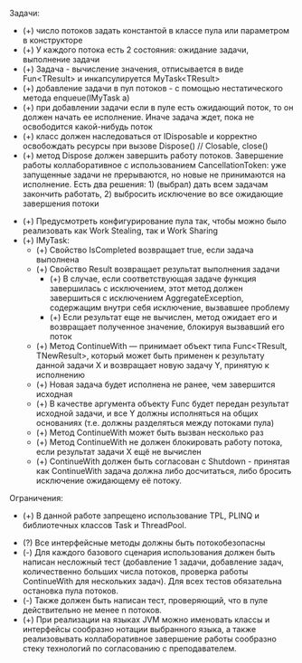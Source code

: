 Задачи:

+ (+) число потоков задать константой в классе пула или параметром в конструкторе
+ (+) У каждого потока есть 2 состояния: ожидание задачи, выполнение задачи
+ (+) Задача - вычисление значения, отписывается в виде Fun\<TResult\> и инкапсулируется MyTask\<TResult\>
+ (+) добавление задачи в пул потоков - с помощью нестатического метода enqueue(IMyTask a)
+ (+) при добавлении задачи если в пуле есть ожидающий поток, то он должен начать ее исполнение. Иначе задача ждет, пока не освободится какой-нибудь поток
+ (+) класс должен наследоваться от IDisposable и корректно освобождать ресурсы при вызове Dispose()  // Closable, close()
+ (+) метод Dispose должен завершить работу потоков. Завершение работы коллаборативное с использованием CancellationToken: уже запущенные задачи не прерываются, но новые не принимаются на исполнение. Есть два решения: 1) (выбрал) дать всем задачам закончить работать, 2) выбросить исключение во все ожидающие завершения потоки
- (+) Предусмотреть конфигурирование пула так, чтобы можно было реализовать как Work Stealing, так и Work Sharing
- (+) IMyTask:
  + (+) Свойство IsCompleted возвращает true, если задача выполнена
  + (+) Свойство Result возвращает результат выполнения задачи
    - (+) В случае, если соответствующая задаче функция завершилась с исключением, этот метод должен завершиться с исключением AggregateException, содержащим внутри себя исключение, вызвавшее проблему
    - (+) Если результат еще не вычислен, метод ожидает его и возвращает полученное значение, блокируя вызвавший его поток
  + (+) Метод ContinueWith — принимает объект типа Func<TResult, TNewResult>, который может быть применен к результату данной задачи X и возвращает новую задачу Y, принятую к исполнению
  + (+) Новая задача будет исполнена не ранее, чем завершится исходная
  + (+) В качестве аргумента объекту Func будет передан результат исходной задачи, и все Y должны исполняться на общих основаниях (т.е. должны разделяться между потоками пула)
  + (+) Метод ContinueWith может быть вызван несколько раз
  + (+) Метод ContinueWith не должен блокировать работу потока, если результат задачи X ещё не вычислен
  + (+) ContinueWith должен быть согласован с Shutdown - принятая как ContinueWith задача должна либо досчитаться, либо бросить исключение ожидающему её потоку.

Ограничения:
+ (+) В данной работе запрещено использование TPL, PLINQ и библиотечных классов Task и ThreadPool.
- (?) Все интерфейсные методы должны быть потокобезопасны
- (-) Для каждого базового сценария использования должен быть написан несложный тест (добавление 1 задачи, добавление задач, количественно больших числа потоков, проверка работы ContinueWith для нескольких задач). Для всех тестов обязательна остановка пула потоков.
- (-) Также должен быть написан тест, проверяющий, что в пуле действительно не менее n потоков.
- (+) При реализации на языках JVM можно именовать классы и интерфейсы сообразно нотации выбранного языка, а также реализовывать коллаборативное завершение работы сообразно стеку технологий по согласованию с преподавателем.
